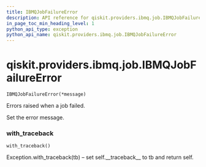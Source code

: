 ```yaml
---
title: IBMQJobFailureError
description: API reference for qiskit.providers.ibmq.job.IBMQJobFailureError
in_page_toc_min_heading_level: 1
python_api_type: exception
python_api_name: qiskit.providers.ibmq.job.IBMQJobFailureError
---
```


<span id="qiskit-providers-ibmq-job-ibmqjobfailureerror" />

# qiskit.providers.ibmq.job.IBMQJobFailureError

<span id="qiskit.providers.ibmq.job.IBMQJobFailureError" />

`IBMQJobFailureError(*message)`

Errors raised when a job failed.

Set the error message.

### with\_traceback

<span id="qiskit.providers.ibmq.job.IBMQJobFailureError.with_traceback" />

`with_traceback()`

Exception.with\_traceback(tb) – set self.\_\_traceback\_\_ to tb and return self.

